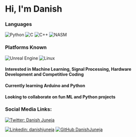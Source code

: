 # Hi, I'm Danish
### Languages

![Python](https://img.shields.io/badge/Python-3776AB?style=for-the-badge&logo=python&logoColor=white)
![C](https://img.shields.io/badge/C-00599C?style=for-the-badge&logo=c&logoColor=white)
![C++](https://img.shields.io/badge/C%2B%2B-00599C?style=for-the-badge&logo=c%2B%2B&logoColor=white)
![NASM](https://img.shields.io/badge/NASM-00599C?style=for-the-badge&logo=assemblyscript)

### Platforms Known

![Unreal Engine](https://img.shields.io/badge/-Unreal%20Engine-313131?style=for-the-badge&logo=unreal-engine&logoColor=white)
![Linux](https://img.shields.io/badge/Linux-FCC624?style=for-the-badge&logo=linux&logoColor=black)

#### Interested in Machine Learning, Signal Processing, Hardware Development and Competitive Coding
#### Currently learning Arduino and Python
#### Looking to collaborate on fun ML and Python projects

### Social Media Links:
[![Twitter: Danish Juneja](https://img.shields.io/twitter/follow/danishjuneja?style=for-the-badge&logo=twitter)](https://twitter.com/danishjuneja)

[![Linkedin: danishjuneja](https://img.shields.io/badge/-danishjuneja-blue?style=for-the-badge&logo=Linkedin&logoColor=white&link=https://www.linkedin.com/in/danishjuneja11/)](https://www.linkedin.com/in/danish-juneja-11aa08197/)
[![GitHub DanishJuneja](https://img.shields.io/github/followers/danishjuneja?label=follow&style=for-the-badge)](https://github.com/danishjuneja)
<!---
danishjuneja/danishjuneja is a ✨ special ✨ repository because its `README.md` (this file) appears on your GitHub profile.
You can click the Preview link to take a look at your changes.
--->
